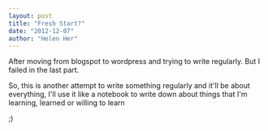 ```yaml
---
layout: post
title: "Fresh Start?"
date: "2012-12-07"
author: "Helen Her"
---
```



After moving from blogspot to wordpress and trying to write regularly. But I failed in the last part.

So, this is another attempt to write something regularly and it'll be about everything, 
I'll use it like a notebook to write down about things that I'm learning, learned or willing to learn

;)
